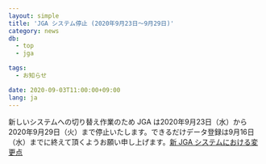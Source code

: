 ```yaml
---
layout: simple
title: 'JGA システム停止 (2020年9月23日～9月29日)'
category: news
db:
  - top
  - jga

tags:
  - お知らせ

date: 2020-09-03T11:00:00+09:00
lang: ja
---
```


<p>新しいシステムへの切り替え作業のため JGA は2020年9月23日（水）から2020年9月29日（火）まで停止いたします。できるだけデータ登録は9月16日（水）までに終えて頂くようお願い申し上げます。<a href="/jga/update-202009.html">新 JGA システムにおける変更点</a></p>
